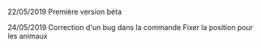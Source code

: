 22/05/2019 Première version  béta

24/05/2019 Correction d'un bug dans la commande Fixer la position pour les animaux

